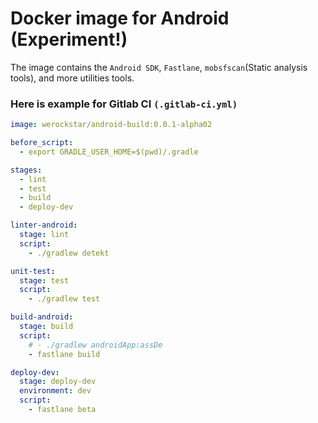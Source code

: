 # Docker image for Android (Experiment!)

The image contains the `Android SDK`, `Fastlane`, `mobsfscan`(Static analysis tools), and more utilities tools.

### Here is example for Gitlab CI `(.gitlab-ci.yml)`
```yaml
image: werockstar/android-build:0.0.1-alpha02

before_script:
  - export GRADLE_USER_HOME=$(pwd)/.gradle

stages:      
  - lint
  - test
  - build
  - deploy-dev

linter-android:   
  stage: lint
  script:
    - ./gradlew detekt

unit-test:   
  stage: test    
  script:
    - ./gradlew test

build-android:
  stage: build
  script:
    # - ./gradlew androidApp:assDe
    - fastlane build

deploy-dev:    
  stage: deploy-dev
  environment: dev
  script:
    - fastlane beta
```
